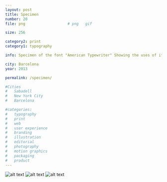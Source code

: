 ```yaml
---
layout: post
title: Specimen
number: 20
file: png					# png	gif

size: 256

category2: print
category1: typography

info: Specimen of the font "American Typewriter" Showing the uses of it and it's different forms. 

city: Barcelona
year: 2013

permalink: /specimen/

#Cities
#	Sabadell
#	New York City
#	Barcelona

#categories:
#	typography
#	print
#	web
#	user experience
#	branding
#	illustration
#	editorial
#	photography
#	motion graphics
#	packaging
#	product
---
```


![alt text][img1]
![alt text][img2]
![alt text][img3]

[img1]: /img/proj/proj20_img1.png
[img2]: /img/proj/proj20_img2.png
[img3]: /img/proj/proj20_img3.png
